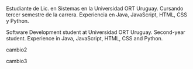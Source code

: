 Estudiante de Lic. en Sistemas en la Universidad ORT Uruguay.
Cursando tercer semestre de la carrera.
Experiencia en Java, JavaScript, HTML, CSS y Python.

Software Development student at Universidad ORT Uruguay.
Second-year student.
Experience in Java, JavaScript, HTML, CSS and Python.

cambio2

cambio3